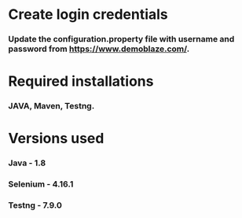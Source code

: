 # **Create  login credentials**
###  Update the configuration.property file with username and password from https://www.demoblaze.com/.



# **Required installations**
### JAVA, Maven, Testng.

# **Versions used**
### Java - 1.8
### Selenium - 4.16.1
### Testng - 7.9.0



